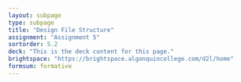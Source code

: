 ```yaml
---
layout: subpage
type: subpage
title: "Design File Structure"
assignment: "Assignment 5"
sortorder: 5.2
deck: "This is the deck content for this page."
brightspace: "https://brightspace.algonquincollege.com/d2l/home"
formsum: formative
---
```

